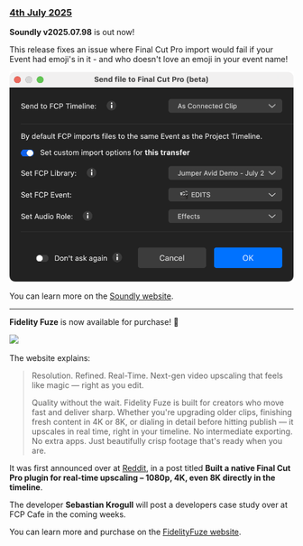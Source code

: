 ### [4th July 2025](/news/20250704)

**Soundly v2025.07.98** is out now!

This release fixes an issue where Final Cut Pro import would fail if your Event had emoji's in it - and who doesn't love an emoji in your event name!

![](/static/soundly-beta.png)

You can learn more on the [Soundly website](https://getsoundly.com).

---

**Fidelity Fuze** is now available for purchase! 🥳

![](/static/fidelityfuze.png)

The website explains:

> Resolution. Refined. Real-Time.
> Next-gen video upscaling that feels like magic — right as you edit.
>
> Quality without the wait. Fidelity Fuze is built for creators who move fast and deliver sharp. Whether you're upgrading older clips, finishing fresh content in 4K or 8K, or dialing in detail before hitting publish — it upscales in real time, right in your timeline. No intermediate exporting. No extra apps.
> Just beautifully crisp footage that's ready when you are.

It was first announced over at [Reddit](https://www.reddit.com/r/finalcutpro/comments/1lfin6y/built_a_native_final_cut_pro_plugin_for_realtime/), in a post titled **Built a native Final Cut Pro plugin for real-time upscaling – 1080p, 4K, even 8K directly in the timeline**.

The developer **Sebastian Krogull** will post a developers case study over at FCP Cafe in the coming weeks.

You can learn more and purchase on the [FidelityFuze website](https://www.fidelityfuze.com).
